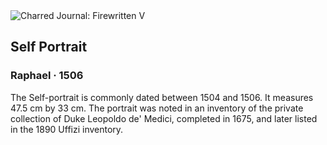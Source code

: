 <div class="artwork-of-the-day">
  <div class="container">
    <div class="img-wrapper">
      <img
        src="https://uploads3.wikiart.org/images/raphael/self-portrait-1.jpg!Large.jpg"
        alt="Charred Journal: Firewritten V" />
    </div>
    <div class="artwork-detail">
      <div class="artwork-origin"> 
        <h2 class="artwork-name">Self Portrait</h2>
        <h3 class="artist">
          Raphael
                    ·  1506
        </h3>
      </div>
      <p class="description">
        <span class="artwork-description-text ng-binding" ng-bind-html="viewModel.ArtworkOfTheDay.Description | unsafe">The Self-portrait is commonly dated between 1504 and 1506. It measures 47.5&nbsp;cm by 33&nbsp;cm. The portrait was noted in an inventory of the private collection of Duke Leopoldo de' Medici, completed in 1675, and later listed in the 1890 Uffizi inventory.</span>
                        <div class="text-shadow-container ng-hide" ng-show="showShadow"></div>
      </p>
    </div>
  </div>

</div>
